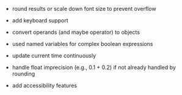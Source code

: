 - round results or scale down font size to prevent overflow
- add keyboard support

- convert operands (and maybe operator) to objects
- used named variables for complex boolean expressions
- update current time continuously
- handle float imprecision (e.g., 0.1 + 0.2) if not already handled by rounding
- add accessibility features
